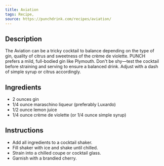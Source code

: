 ```yaml
---
title: Aviation
tags: Recipe,
source: https://punchdrink.com/recipes/aviation/
---
```

## Description
The Aviation can be a tricky cocktail to balance depending on the type of gin, quality of citrus and sweetness of the crème de violette. PUNCH prefers a mild, full-bodied gin like Plymouth. Don't be shy—test the cocktail before straining and serving to ensure a balanced drink. Adjust with a dash of simple syrup or citrus accordingly. 
## Ingredients
- 2 ounces gin
- 1/4 ounce maraschino liqueur (preferably Luxardo)
- 1/2 ounce lemon juice
- 1/4 ounce crème de violette (or 1/4 ounce simple syrup)
## Instructions
- Add all ingredients to a cocktail shaker.
- Fill shaker with ice and shake until chilled.
- Strain into a chilled coupe or cocktail glass.
- Garnish with a brandied cherry.
